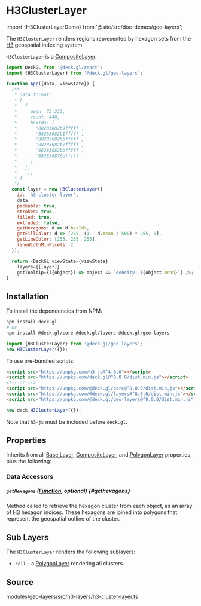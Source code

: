 # H3ClusterLayer

import {H3ClusterLayerDemo} from '@site/src/doc-demos/geo-layers';

<H3ClusterLayerDemo />

The `H3ClusterLayer` renders regions represented by hexagon sets from the [H3](https://h3geo.org/) geospatial indexing system.

`H3ClusterLayer` is a [CompositeLayer](../core/composite-layer.md).

```js
import DeckGL from '@deck.gl/react';
import {H3ClusterLayer} from '@deck.gl/geo-layers';

function App({data, viewState}) {
  /**
   * Data format:
   * [
   *   {
   *     mean: 73.333,
   *     count: 440,
   *     hexIds: [
   *       '88283082b9fffff',
   *       '88283082b1fffff',
   *       '88283082b5fffff',
   *       '88283082b7fffff',
   *       '88283082bbfffff',
   *       '882830876dfffff'
   *     ]
   *   },
   *   ...
   * ]
   */
  const layer = new H3ClusterLayer({
    id: 'h3-cluster-layer',
    data,
    pickable: true,
    stroked: true,
    filled: true,
    extruded: false,
    getHexagons: d => d.hexIds,
    getFillColor: d => [255, (1 - d.mean / 500) * 255, 0],
    getLineColor: [255, 255, 255],
    lineWidthMinPixels: 2
  });

  return <DeckGL viewState={viewState}
    layers={[layer]}
    getTooltip={({object}) => object && `density: ${object.mean}`} />;
}
```


## Installation

To install the dependencies from NPM:

```bash
npm install deck.gl
# or
npm install @deck.gl/core @deck.gl/layers @deck.gl/geo-layers
```

```js
import {H3ClusterLayer} from '@deck.gl/geo-layers';
new H3ClusterLayer({});
```

To use pre-bundled scripts:

```html
<script src="https://unpkg.com/h3-js@^4.0.0"></script>
<script src="https://unpkg.com/deck.gl@^8.0.0/dist.min.js"></script>
<!-- or -->
<script src="https://unpkg.com/@deck.gl/core@^8.0.0/dist.min.js"></script>
<script src="https://unpkg.com/@deck.gl/layers@^8.0.0/dist.min.js"></script>
<script src="https://unpkg.com/@deck.gl/geo-layers@^8.0.0/dist.min.js"></script>
```

```js
new deck.H3ClusterLayer({});
```

Note that `h3-js` must be included before `deck.gl`.

## Properties

Inherits from all [Base Layer](../core/layer.md), [CompositeLayer](../core/composite-layer.md), and [PolygonLayer](../layers/polygon-layer.md) properties, plus the following:

### Data Accessors

##### `getHexagons` ([Function](../../developer-guide/using-layers.md#accessors), optional) {#gethexagons}

Method called to retrieve the hexagon cluster from each object, as an array of [H3](https://h3geo.org/) hexagon indices. These hexagons are joined into polygons that represent the geospatial outline of the cluster.


## Sub Layers

The `H3ClusterLayer` renders the following sublayers:

* `cell` - a [PolygonLayer](../layers/column-layer.md) rendering all clusters.


## Source

[modules/geo-layers/src/h3-layers/h3-cluster-layer.ts](https://github.com/visgl/deck.gl/tree/9.0-release/modules/geo-layers/src/h3-layers/h3-cluster-layer.ts)
